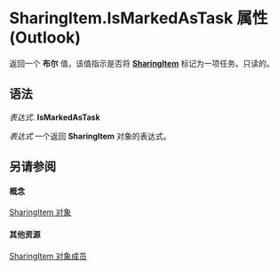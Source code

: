 
# SharingItem.IsMarkedAsTask 属性 (Outlook)

返回一个 **布尔** 值，该值指示是否将 **[SharingItem](63dd3451-44f3-7cc4-c6e2-7dad5835a7d2.md)** 标记为一项任务。只读的。


## 语法

 _表达式_. **IsMarkedAsTask**

 _表达式_ 一个返回 **SharingItem** 对象的表达式。


## 另请参阅


#### 概念


[SharingItem 对象](63dd3451-44f3-7cc4-c6e2-7dad5835a7d2.md)
#### 其他资源


[SharingItem 对象成员](719ad60e-2242-2c54-778f-006b61690389.md)